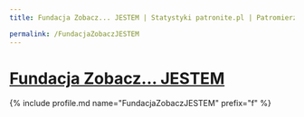 ```yaml
---
title: Fundacja Zobacz... JESTEM | Statystyki patronite.pl | Patromierz

permalink: /FundacjaZobaczJESTEM
---
```


# [Fundacja Zobacz... JESTEM](https://patronite.pl/FundacjaZobaczJESTEM)

{% include profile.md name="FundacjaZobaczJESTEM" prefix="f" %}
